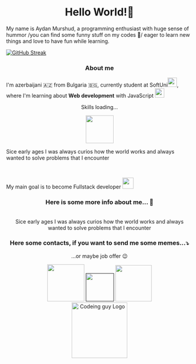 


<h1 align="center">Hello World!👋</h1>
<p align="justfy">My name is Aydan Murshud, a programming enthusiast with huge sense of hummor /you can find some funny stuff on my codes 🤣/ eager to learn new things and love to have fun while learning.</br>

[![GitHub Streak](http://github-readme-streak-stats.herokuapp.com?user=AydanMurshud&theme=tokyonight&date_format=j%20M%5B%20Y%5D&border=DD2727&border)](https://git.io/streak-stats)




  <h3 align="center"> About me</h3>
  I'm azerbaijani 🇦🇿 from Bulgaria 🇧🇬, currently student at SoftUni<span><a href="https://softuni.bg/"><img width="25" src="https://upload.wikimedia.org/wikipedia/commons/7/76/Logo_Software_University_%28SoftUni%29_-_blue.png"/></a></span>, where I'm learning about <strong>Web development</strong> with JavaScript <span><img width="25" src="https://cdn.icon-icons.com/icons2/2415/PNG/512/javascript_original_logo_icon_146455.png"/></span></br>
  
  <div display="inline"align="center">
    <p>Skills loading...</p>
    <img width="75" src="https://media.giphy.com/media/xTkcEQACH24SMPxIQg/giphy.gif"/>
  </div>
  
  Sice early ages I was always curios how the world works and always wanted to solve problems that I encounter
  </p></br>
  
  
  My main goal is to become Fullstack developer <span><img src="https://media.giphy.com/media/ukMiDlCmdv2og/giphy.gif" alt="" width="30"/></span></br>
  
  <div align="center">
    <h3>Here is some more info about me... 🤴</h3>
    <p></br>
  Sice early ages I was always curios how the world works and always wanted to solve problems that I encounter</p>
  </div>
   
 </html>

   


<html>
  <div align="center">
  <h3>Here some contacts, if you want to send me some memes...⤵️</h3>
    <p>...or maybe job offer 😉</p>
  <a href="https://www.facebook.com/aydin.idn"> <img heigth="20" width="100" src="https://img.shields.io/badge/Facebook-blue?style=for-the-badge&logo=facebook&logoColor=white" alt=""/></a>
  <a href=""><img heigth="20" width="76" src="https://img.shields.io/badge/Gmail-red?style=for-the-badge&logo=gmail&logoColor=white" alt=""/></a>
  <a href="https://www.linkedin.com/in/aydan-murshud-969ba322b?trk=public_profile_browsemap"><img heigth="20" width="98"  src="https://img.shields.io/badge/LinkedIn-0077B5?style=for-the-badge&logo=linkedin&logoColor=white" alt=""/></a></br>
  <img src="https://media.giphy.com/media/ZVik7pBtu9dNS/giphy.gif" alt="Codeing guy Logo" width ="150" />
  </div>
</html>

  







  <div>










<!--[![My GitHub Stats](https://github-readme-stats.vercel.app/api/?username=AydanMurshud&count_private=true&theme=tokyonight&showicons=true)]()


[![My GitHub Language Stats](https://github-readme-stats.vercel.app/api/top-langs/?username=AydanMurshud&langs_count=5&theme=tokyonight)]()




[![My GitHub Stats](https://github-readme-stats.vercel.app/api/?username=AydanMurshud&count_private=true&theme=tokyonight&showicons=true)]()

[![GitHub Streak](http://github-readme-streak-stats.herokuapp.com?user=AydanMurshud&theme=neon-dark&date_format=j%20M%5B%20Y%5D&border=DD2727)](https://git.io/streak-stats)






# Hello World!👋 
It's Aydan a programming enthusiast with huge sense of hummor /you can find some funny stuff on my codes 🤣/ eager to learn new things and love to have fun while learning.

<!-- something interesting here!
## 🤴 About me 

Sice early ages I was always curios how the world works and always wanted to solve problems that I encounter such as: 

**6- years old Me**

-Why sea water is salty? 🤔 and proceed to put some sugar on it 🤣. 

Well, that can summarize my passion to solve problems, experiment and learn how the world works. But the world changed since that time and the problems we encounter and will encounter will be connected with technologies -->







<!--
**AydanMurshud/AydanMurshud** is a ✨ _special_ ✨ repository because its `README.md` (this file) appears on your GitHub profile.

Here are some ideas to get you started:

- 🔭 I’m currently working on ...
- 🌱 I’m currently learning ...
- 👯 I’m looking to collaborate on ...
- 🤔 I’m looking for help with ...
- 💬 Ask me about ...
- 📫 How to reach me: ...
- 😄 Pronouns: ...
- ⚡ Fun fact: ...
-->
